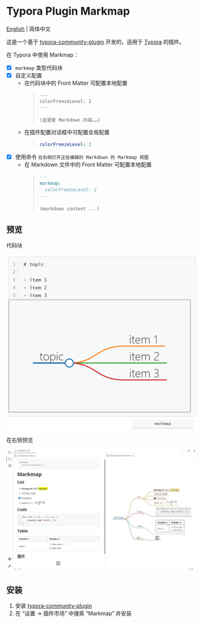 # Typora Plugin Markmap

[English](./README.md) | 简体中文

这是一个基于 [typora-community-plugin][core] 开发的，适用于 [Typora](https://typora.io) 的插件。

在 Typora 中使用 Markmap：

- [x] `markmap` 类型代码块
- [x] 自定义配置
  - 在代码块中的 Front Matter 可配置本地配置
    > ```markmap
    > ---
    > colorFreezeLevel: 2
    > ---
    >
    > (这里是 Markdown 内容……)
    > ```
  - 在插件配置对话框中可配置全局配置
    > ```yaml
    > colorFreezeLevel: 2
    > ```
- [x] 使用命令 `在右侧打开正在编辑的 Markdown 的 Markmap 视图`
  - 在 Markdown 文件中的 Front Matter 可配置本地配置
    > ```markdown
    > ---
    > markmap:
    >   colorFreezeLevel: 2
    > ---
    >
    > (markdown content ...)
    > ```



## 预览

代码块

![](./docs/assets/base.png)

在右侧预览

![](./docs/assets/split-right.jpg)



## 安装

1. 安装 [typora-community-plugin][core]
2. 在 “设置 -> 插件市场” 中搜索 “Markmap” 并安装



[core]: https://github.com/typora-community-plugin/typora-community-plugin
